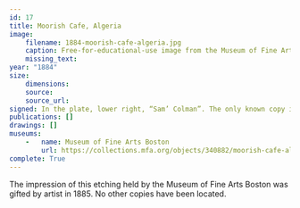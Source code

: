 ```yaml
---
id: 17
title: Moorish Cafe, Algeria
image:
    filename: 1884-moorish-cafe-algeria.jpg
    caption: Free-for-educational-use image from the Museum of Fine Arts Boston
    missing_text: 
year: "1884"
size:
    dimensions: 
    source: 
    source_url: 
signed: In the plate, lower right, “Sam’ Colman”. The only known copy is also hand-signed “Saml Colman. sc. 1884.”
publications: []
drawings: []
museums: 
    -   name: Museum of Fine Arts Boston
        url: https://collections.mfa.org/objects/340882/moorish-cafe-algeria?ctx=372f9347-45ea-4bc7-ae34-e5f2207ee1cf
complete: True
---
```

The impression of this etching held by the Museum of Fine Arts Boston was gifted by artist in 1885. No other copies have been located.